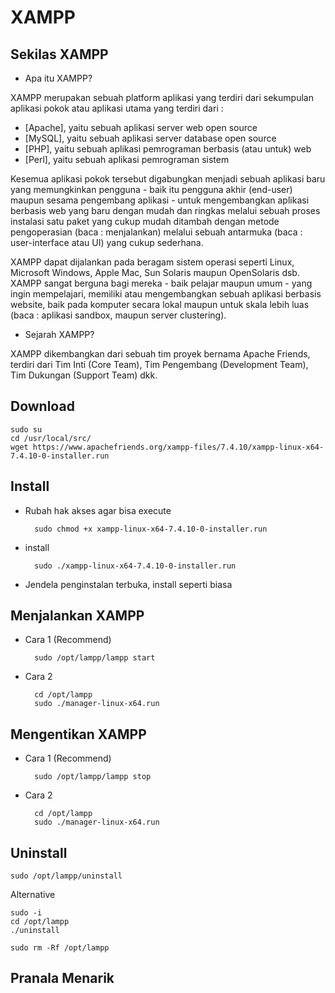 # XAMPP

## Sekilas XAMPP

* Apa itu XAMPP?

XAMPP merupakan sebuah platform aplikasi yang terdiri dari sekumpulan aplikasi pokok atau aplikasi utama yang terdiri dari :

* [Apache], yaitu sebuah aplikasi server web open source
* [MySQL], yaitu sebuah aplikasi server database open source
* [PHP], yaitu sebuah aplikasi pemrograman berbasis (atau untuk) web
* [Perl], yaitu sebuah aplikasi pemrograman sistem

Kesemua aplikasi pokok tersebut digabungkan menjadi sebuah aplikasi baru yang memungkinkan pengguna - baik itu pengguna akhir (end-user) maupun sesama pengembang aplikasi - untuk mengembangkan aplikasi berbasis web yang baru dengan mudah dan ringkas melalui sebuah proses instalasi satu paket yang cukup mudah ditambah dengan metode pengoperasian (baca : menjalankan) melalui sebuah antarmuka (baca : user-interface atau UI) yang cukup sederhana.

XAMPP dapat dijalankan pada beragam sistem operasi seperti Linux, Microsoft Windows, Apple Mac, Sun Solaris maupun OpenSolaris dsb. XAMPP sangat berguna bagi mereka - baik pelajar maupun umum - yang ingin mempelajari, memiliki atau mengembangkan sebuah aplikasi berbasis website, baik pada komputer secara lokal maupun untuk skala lebih luas (baca : aplikasi sandbox, maupun server clustering).

* Sejarah XAMPP?

XAMPP dikembangkan dari sebuah tim proyek bernama Apache Friends, terdiri dari Tim Inti (Core Team), Tim Pengembang (Development Team), Tim Dukungan (Support Team) dkk. 

<h2> Download </h2>

```
sudo su
cd /usr/local/src/
wget https://www.apachefriends.org/xampp-files/7.4.10/xampp-linux-x64-7.4.10-0-installer.run
```

## Install
* Rubah hak akses agar bisa execute 

        sudo chmod +x xampp-linux-x64-7.4.10-0-installer.run

* install

        sudo ./xampp-linux-x64-7.4.10-0-installer.run

* Jendela penginstalan terbuka, install seperti biasa

## Menjalankan XAMPP
* Cara 1 (Recommend)

        sudo /opt/lampp/lampp start

* Cara 2

        cd /opt/lampp
        sudo ./manager-linux-x64.run

## Mengentikan XAMPP
* Cara 1 (Recommend)

        sudo /opt/lampp/lampp stop

* Cara 2

        cd /opt/lampp
        sudo ./manager-linux-x64.run
        
## Uninstall
```        
sudo /opt/lampp/uninstall
```
Alternative
```
sudo -i
cd /opt/lampp
./uninstall
```

```
sudo rm -Rf /opt/lampp
```

## Pranala Menarik